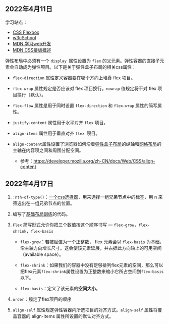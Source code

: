 ## 2022年4月11日

学习站点：

* [CSS Flexbox](https://www.w3school.com.cn/css/css3_flexbox.asp)
* [w3cSchool](https://www.w3school.com.cn/h.asp)
* [MDN 学习web开发](https://developer.mozilla.org/zh-CN/docs/Learn)
* [MDN CSS排版概述](https://developer.mozilla.org/zh-CN/docs/Web/CSS/CSS_Flexible_Box_Layout/Basic_Concepts_of_Flexbox)

弹性布局中必须有一个 `display `属性设置为 `flex` 的父元素。弹性容器的直接子元素会自动成为弹性项目。以下是关于弹性盒子布局的相关css属性：

* `flex-direction` 属性定义容器要在哪个方向上堆叠 flex 项目。

* `flex-wrap` 属性规定是否应该对 flex 项目换行，`nowrap` 值规定将不对 flex 项目换行（默认）。

* `flex-flow` 属性是用于同时设置 `flex-direction` 和 `flex-wrap` 属性的简写属性。

* `justify-content` 属性用于水平对齐 `flex` 项目。

* `align-items` 属性用于垂直对齐 `flex `项目。

* `align-content`属性设置了浏览器如何沿着[弹性盒子布局](https://developer.mozilla.org/zh-CN/docs/Web/CSS/CSS_Flexible_Box_Layout)的纵轴和[网格布局](https://developer.mozilla.org/zh-CN/docs/Web/CSS/CSS_Grid_Layout)的主轴在内容项之间和周围分配空间。
  * 参考：https://developer.mozilla.org/zh-CN/docs/Web/CSS/align-content


## 2022年4月17日

1. `:nth-of-type()`：[一个css选择器](https://developer.mozilla.org/zh-CN/docs/Web/CSS/:nth-of-type)，用来选择一组兄弟节点中的标签，用 n 来筛选出在一组兄弟节点的位置。

2. 编写了[基础布局训练](https://developer.mozilla.org/zh-CN/docs/Learn/CSS/CSS_layout/Fundamental_Layout_Comprehension)的代码。

3. `Flex` 简写形式允许你把三个数值按这个顺序书写 — `flex-grow`，`flex-shrink`，`flex-basis`

   * `flex-grow`：若被赋值为一个正整数， flex 元素会以 `flex-basis` 为基础，沿主轴方向增长尺寸。这会使该元素延展，并占据此方向轴上的可用空间（available space）。

   * `flex-shrink`：如果我们的容器中没有足够排列flex元素的空间，那么可以把flex元素`flex-shrink`属性设置为正整数来缩小它所占空间到`flex-basis`以下。

   * `flex-basis`：定义了该元素的**空间大小**。

4. `order`：规定了flex项目的顺序

5. `align-self` 属性规定弹性容器内所选项目的对齐方式。`align-self` 属性将覆盖容器的 align-items 属性所设置的默认对齐方式。
